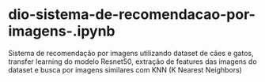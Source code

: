 # dio-sistema-de-recomendacao-por-imagens-.ipynb
Sistema de recomendação por imagens utilizando dataset de cães e gatos, transfer learning do modelo Resnet50, extração de features das imagens do dataset e busca por imagens similares com KNN (K Nearest Neighbors)
